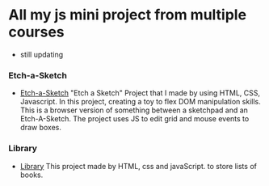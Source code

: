 # All my js mini project from multiple courses

* still updating

### Etch-a-Sketch
* [Etch-a-Sketch](https://naleilan.github.io/Etch-a-Sketch/)
"Etch a Sketch" Project that I made by using HTML, CSS, Javascript. 
In this project, creating a toy to flex DOM manipulation skills. 
This is a browser version of something between a sketchpad and an Etch-A-Sketch.
The project uses JS to edit grid and mouse events to draw boxes.

### Library
* [Library](https://naleilan.github.io/Library/)
This project made by HTML, css and javaScript.
to store lists of books.


